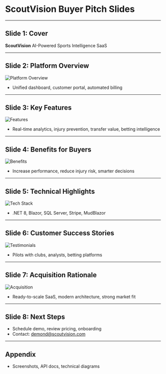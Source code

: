 # ScoutVision Buyer Pitch Slides

---
## Slide 1: Cover
**ScoutVision**
AI-Powered Sports Intelligence SaaS

---
## Slide 2: Platform Overview
![Platform Overview](https://raw.githubusercontent.com/Debalent/ScoutVision/main/assets/platform-overview.png)
- Unified dashboard, customer portal, automated billing

---
## Slide 3: Key Features
![Features](https://raw.githubusercontent.com/Debalent/ScoutVision/main/assets/features.png)
- Real-time analytics, injury prevention, transfer value, betting intelligence

---
## Slide 4: Benefits for Buyers
![Benefits](https://raw.githubusercontent.com/Debalent/ScoutVision/main/assets/benefits.png)
- Increase performance, reduce injury risk, smarter decisions

---
## Slide 5: Technical Highlights
![Tech Stack](https://raw.githubusercontent.com/Debalent/ScoutVision/main/assets/tech-stack.png)
- .NET 8, Blazor, SQL Server, Stripe, MudBlazor

---
## Slide 6: Customer Success Stories
![Testimonials](https://raw.githubusercontent.com/Debalent/ScoutVision/main/assets/testimonials.png)
- Pilots with clubs, analysts, betting platforms

---
## Slide 7: Acquisition Rationale
![Acquisition](https://raw.githubusercontent.com/Debalent/ScoutVision/main/assets/acquisition.png)
- Ready-to-scale SaaS, modern architecture, strong market fit

---
## Slide 8: Next Steps
- Schedule demo, review pricing, onboarding
- Contact: demond@scoutvision.com

---
## Appendix
- Screenshots, API docs, technical diagrams
